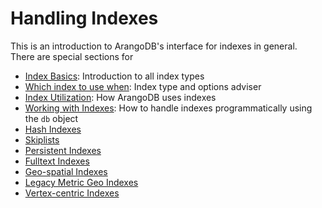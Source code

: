 Handling Indexes
================

This is an introduction to ArangoDB's interface for indexes in general.  
There are special sections for 

- [Index Basics](IndexBasics.md): Introduction to all index types
- [Which index to use when](WhichIndex.md): Index type and options adviser
- [Index Utilization](IndexUtilization.md): How ArangoDB uses indexes
- [Working with Indexes](WorkingWithIndexes.md): How to handle indexes
  programmatically using the `db` object
 - [Hash Indexes](Hash.md)
 - [Skiplists](Skiplist.md)
 - [Persistent Indexes](Persistent.md)
 - [Fulltext Indexes](Fulltext.md)
 - [Geo-spatial Indexes](GeoSpatial.md)
 - [Legacy Metric Geo Indexes](GeoSpatial.md)
 - [Vertex-centric Indexes](VertexCentric.md)
